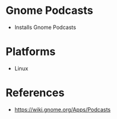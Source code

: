 # Gnome Podcasts

- Installs Gnome Podcasts

# Platforms

- Linux

# References

- https://wiki.gnome.org/Apps/Podcasts
